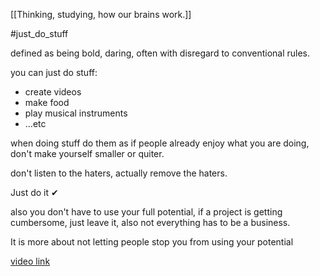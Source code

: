 [[Thinking, studying, how our brains work.]]

#just_do_stuff


defined as being bold, daring, often with disregard to conventional rules.

you can just do stuff:

- create videos
- make food
- play musical instruments
- …etc

when doing stuff do them as if people already enjoy what you are doing, don't make yourself smaller or quiter.

don't listen to the haters, actually remove the haters.

Just do it ✔

also you don't have to use your full potential, if a project is getting cumbersome, just leave it, also not everything has to be a business.

It is more about not letting people stop you from using your potential



[video link](https://www.youtube.com/watch?v=v-VFP0piZLw)
